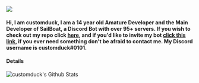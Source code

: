 [![ ](https://i.gyazo.com/807d5cab7a35b06f1a6c7ef06fc7707f.png)](https://gyazo.com/807d5cab7a35b06f1a6c7ef06fc7707f)
#### Hi, I am customduck, I am a 14 year old Amature Developer and the Main Developer of SailBoat, a Discord Bot with over 95+ servers. If you wish to check out my repo click [here](https://github.com/customduck/SailBoat), and if you'd like to invite my bot [click this link](https://dsc.gg/sailboat), if you ever need something don't be afraid to contact me. My Discord username is customduck#0101.

#### Details
<img align="left" alt="customduck's Github Stats" src="github-readme-stats-self-psi.vercel.app/api?username=customduck&show_icons=true&hide_border=true" />

